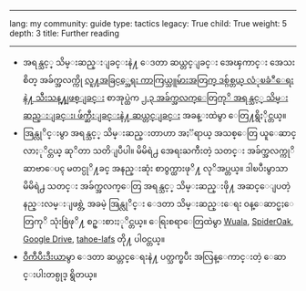 

---

lang: my
community: guide
type: tactics
legacy: True
child: True
weight: 5
depth: 3
title: Further reading

---

- အရန္သင့္ သိမ္းဆည္းျခင္းနဲ႔ ေဒတာ ဆယ္တင္ျခင္း အေၾကာင္း အေသးစိတ္ အခ်က္အလက္ကို [လူ႔အခြင့္အေရး ကာကြယ္သူမ်ားအတြက္ ဒစ္ဂ်စ္တယ္ လံုၿခံဳေရးနဲ႔ သီးသန္႔ျဖစ္ျခင္း](http://www.frontlinedefenders.org/manual/en/esecman/) စာအုပ္ထဲက [၂.၃ အခ်က္အလက္ေတြကုိ အရန္သင့္ သိမ္းဆည္းျခင္း၊ ဖ်က္ဆီးျခင္းနဲ႔ ဆယ္တင္ျခင္း](http://www.frontlinedefenders.org/manual/en/esecman/chapter2_3.html) အခန္းထဲမွာ ေတြ႔ရွိႏိုင္တယ္။
- အြန္လုိင္းမွာ အရန္သင့္ သိမ္းဆည္းတာဟာ အႏၱရာယ္ အသစ္ေတြ ယူေဆာင္လာႏုိင္တယ္ ဆုိတာ သတိျပဳပါ။ မိမိရဲ႕ အေရးႀကီးတဲ့ သတင္း အခ်က္အလက္ကုိ ဆာဗာေပၚ မတင္ပုိ႔ခင္ အနည္းဆုံး စာ၀ွက္ထားဖုိ႔ လုိအပ္တယ္။ ဒါၿပီးမွာသာ မိမိရဲ႕ သတင္း အခ်က္အလက္ေတြ အရန္သင့္ သိမ္းဆည္းဖို႔ အဆင္ေျပတဲ့ နည္းလမ္းျဖစ္တဲ့ အခမဲ့ အြန္လုိင္း ေဒတာ သိမ္းဆည္းေရး ဝန္ေဆာင္မႈေတြကုိ သုံးစြဲဖုိ႔ စဥ္းစားႏုိင္တယ္။ ေရြးစရာေတြထဲမွာ [Wuala](https://www.wuala.com/), [SpiderOak](https://spideroak.com/), [Google Drive](https://drive.google.com/start), [tahoe-lafs](https://tahoe-lafs.org/trac/tahoe-lafs) တို႔ ပါ၀င္တယ္။
- [ဝီကီပီးဒီးယာ](http://en.wikipedia.org/wiki/Data_recovery)မွာ ေဒတာ ဆယ္တင္ေရးနဲ႔ ပတ္သက္ၿပီး အလြန္ေကာင္းတဲ့ ေဆာင္းပါးတစ္ပုဒ္ ရွိတယ္။

